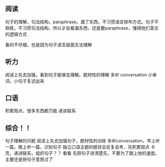 
## 阅读
句子的理解，句法结构，paraphrase。漏了东西，不习惯语言排布方式。句子不熟练，不习惯句法结构，所以才会看漏东西，还是要paraphrase，懂得他们英文的逻辑方式

看的不仔细，也是因为句子语言层面无法理解

## 听力
阅读上先去加强，看到句子能够去理解。题材性的理解
多听 conversation 小单词，小句子复述出来

## 口语
积累观点，很多东西都万能 递进联系


## 综合！！ 
句子理解的问题
阅读上先去加强句子，题材性的训练
多听conversation，早上听一篇，晚上听一篇，识别句子
独立口语主题的题目会反复会考，先积累观点
卡壳，递进联系，组织句子？？ 看看
先把句子讲清楚先，不要为了跟上他的速度。主要还是把句子意思过了